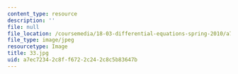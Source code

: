 ```yaml
---
content_type: resource
description: ''
file: null
file_location: /coursemedia/18-03-differential-equations-spring-2010/a7ec72342c8ff6722c242c8c5b83647b_33.jpg
file_type: image/jpeg
resourcetype: Image
title: 33.jpg
uid: a7ec7234-2c8f-f672-2c24-2c8c5b83647b
---
```

